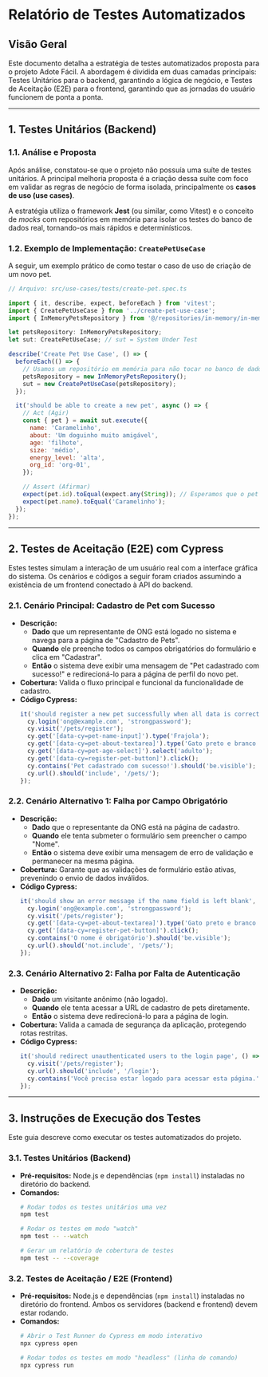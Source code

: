 # **Relatório de Testes Automatizados**

## **Visão Geral**
Este documento detalha a estratégia de testes automatizados proposta para o projeto Adote Fácil. A abordagem é dividida em duas camadas principais: Testes Unitários para o backend, garantindo a lógica de negócio, e Testes de Aceitação (E2E) para o frontend, garantindo que as jornadas do usuário funcionem de ponta a ponta.

---

## **1. Testes Unitários (Backend)**

### **1.1. Análise e Proposta**

Após análise, constatou-se que o projeto não possuía uma suíte de testes unitários. A principal melhoria proposta é a criação dessa suíte com foco em validar as regras de negócio de forma isolada, principalmente os **casos de uso (use cases)**.

A estratégia utiliza o framework **Jest** (ou similar, como Vitest) e o conceito de *mocks* com repositórios em memória para isolar os testes do banco de dados real, tornando-os mais rápidos e determinísticos.

### **1.2. Exemplo de Implementação: `CreatePetUseCase`**

A seguir, um exemplo prático de como testar o caso de uso de criação de um novo pet.

```javascript
// Arquivo: src/use-cases/tests/create-pet.spec.ts

import { it, describe, expect, beforeEach } from 'vitest';
import { CreatePetUseCase } from '../create-pet-use-case';
import { InMemoryPetsRepository } from '@/repositories/in-memory/in-memory-pets-repository';

let petsRepository: InMemoryPetsRepository;
let sut: CreatePetUseCase; // sut = System Under Test

describe('Create Pet Use Case', () => {
  beforeEach(() => {
    // Usamos um repositório em memória para não tocar no banco de dados real
    petsRepository = new InMemoryPetsRepository(); 
    sut = new CreatePetUseCase(petsRepository);
  });

  it('should be able to create a new pet', async () => {
    // Act (Agir)
    const { pet } = await sut.execute({
      name: 'Caramelinho',
      about: 'Um doguinho muito amigável',
      age: 'filhote',
      size: 'médio',
      energy_level: 'alta',
      org_id: 'org-01',
    });

    // Assert (Afirmar)
    expect(pet.id).toEqual(expect.any(String)); // Esperamos que o pet tenha um ID
    expect(pet.name).toEqual('Caramelinho');
  });
});
```

---

## **2. Testes de Aceitação (E2E) com Cypress**

Estes testes simulam a interação de um usuário real com a interface gráfica do sistema. Os cenários e códigos a seguir foram criados assumindo a existência de um frontend conectado à API do backend.

### **2.1. Cenário Principal: Cadastro de Pet com Sucesso**

* **Descrição:**
    * **Dado** que um representante de ONG está logado no sistema e navega para a página de "Cadastro de Pets".
    * **Quando** ele preenche todos os campos obrigatórios do formulário e clica em "Cadastrar".
    * **Então** o sistema deve exibir uma mensagem de "Pet cadastrado com sucesso!" e redirecioná-lo para a página de perfil do novo pet.
* **Cobertura:** Valida o fluxo principal e funcional da funcionalidade de cadastro.
* **Código Cypress:**
    ```javascript
    it('should register a new pet successfully when all data is correct', () => {
      cy.login('ong@example.com', 'strongpassword');
      cy.visit('/pets/register');
      cy.get('[data-cy=pet-name-input]').type('Frajola');
      cy.get('[data-cy=pet-about-textarea]').type('Gato preto e branco muito esperto.');
      cy.get('[data-cy=pet-age-select]').select('adulto');
      cy.get('[data-cy=register-pet-button]').click();
      cy.contains('Pet cadastrado com sucesso!').should('be.visible');
      cy.url().should('include', '/pets/');
    });
    ```

### **2.2. Cenário Alternativo 1: Falha por Campo Obrigatório**

* **Descrição:**
    * **Dado** que o representante da ONG está na página de cadastro.
    * **Quando** ele tenta submeter o formulário sem preencher o campo "Nome".
    * **Então** o sistema deve exibir uma mensagem de erro de validação e permanecer na mesma página.
* **Cobertura:** Garante que as validações de formulário estão ativas, prevenindo o envio de dados inválidos.
* **Código Cypress:**
    ```javascript
    it('should show an error message if the name field is left blank', () => {
      cy.login('ong@example.com', 'strongpassword');
      cy.visit('/pets/register');
      cy.get('[data-cy=pet-about-textarea]').type('Gato preto e branco muito esperto.');
      cy.get('[data-cy=register-pet-button]').click();
      cy.contains('O nome é obrigatório').should('be.visible');
      cy.url().should('not.include', '/pets/');
    });
    ```

### **2.3. Cenário Alternativo 2: Falha por Falta de Autenticação**

* **Descrição:**
    * **Dado** um visitante anônimo (não logado).
    * **Quando** ele tenta acessar a URL de cadastro de pets diretamente.
    * **Então** o sistema deve redirecioná-lo para a página de login.
* **Cobertura:** Valida a camada de segurança da aplicação, protegendo rotas restritas.
* **Código Cypress:**
    ```javascript
    it('should redirect unauthenticated users to the login page', () => {
      cy.visit('/pets/register');
      cy.url().should('include', '/login');
      cy.contains('Você precisa estar logado para acessar esta página.').should('be.visible');
    });
    ```

---

## **3. Instruções de Execução dos Testes**

Este guia descreve como executar os testes automatizados do projeto.

### **3.1. Testes Unitários (Backend)**

* **Pré-requisitos:** Node.js e dependências (`npm install`) instaladas no diretório do backend.
* **Comandos:**
    ```bash
    # Rodar todos os testes unitários uma vez
    npm test

    # Rodar os testes em modo "watch"
    npm test -- --watch

    # Gerar um relatório de cobertura de testes
    npm test -- --coverage
    ```

### **3.2. Testes de Aceitação / E2E (Frontend)**

* **Pré-requisitos:** Node.js e dependências (`npm install`) instaladas no diretório do frontend. Ambos os servidores (backend e frontend) devem estar rodando.
* **Comandos:**
    ```bash
    # Abrir o Test Runner do Cypress em modo interativo
    npx cypress open

    # Rodar todos os testes em modo "headless" (linha de comando)
    npx cypress run
    ```
